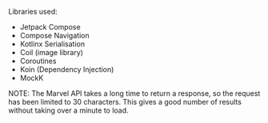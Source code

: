 Libraries used:

- Jetpack Compose
- Compose Navigation
- Kotlinx Serialisation
- Coil (image library)
- Coroutines
- Koin (Dependency Injection)
- MockK

NOTE: The Marvel API takes a long time to return a response, so the request has been limited to 30 characters. This gives a good number of results without taking over a minute to load.

